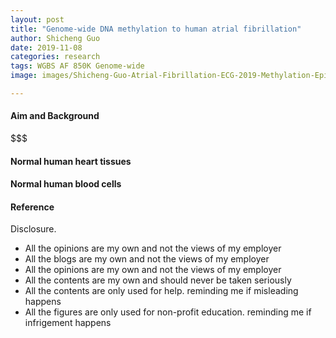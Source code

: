 ```yaml
---
layout: post
title: "Genome-wide DNA methylation to human atrial fibrillation"
author: Shicheng Guo
date: 2019-11-08
categories: research
tags: WGBS AF 850K Genome-wide
image: images/Shicheng-Guo-Atrial-Fibrillation-ECG-2019-Methylation-Epigenetics.png	

---
```


####  Aim and Background
$$$
#### Normal human heart tissues

#### Normal human blood cells

####  Reference

Disclosure.
* All the opinions are my own and not the views of my employer
* All the blogs are my own and not the views of my employer
* All the opinions are my own and not the views of my employer
* All the contents are my own and should never be taken seriously
* All the contents are only used for help. reminding me if misleading happens
* All the figures are only used for non-profit education. reminding me if infrigement happens
